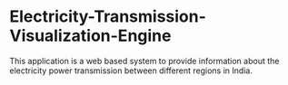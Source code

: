 Electricity-Transmission-Visualization-Engine
=============================================

This application is a web based system to provide information about the electricity power transmission between different regions in India.
